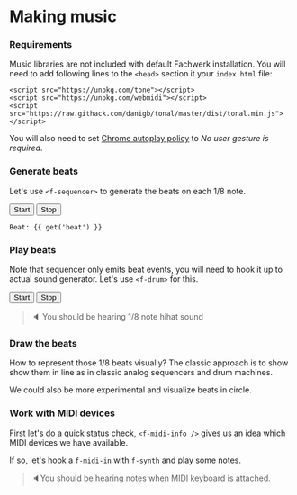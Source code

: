 # Making music

### Requirements

Music libraries are not included with default Fachwerk installation. You will need to add following lines to the `<head>` section it your `index.html` file:

<p />

    <script src="https://unpkg.com/tone"></script>
    <script src="https://unpkg.com/webmidi"></script>
    <script src="https://raw.githack.com/danigb/tonal/master/dist/tonal.min.js"></script>
    
You will also need to set [Chrome autoplay policy](chrome://flags/#autoplay-policy) to *No user gesture is required*.

</blockquote>

### Generate beats

Let's use `<f-sequencer>` to generate the beats on each 1/8 note.

<f-inline>
  <button v-on:click="send('start')">Start</button>
  <button v-on:click="send('stop')">Stop</button>
</f-inline>

<f-sequencer
  beats="8"
  v-on:beat="beat => set('beat', beat)"
/>

    Beat: {{ get('beat') }}

### Play beats

Note that sequencer only emits beat events, you will need to hook it up to actual sound generator. Let's use `<f-drum>` for this.

<f-inline>
  <button v-on:click="send('start')">Start</button>
  <button v-on:click="send('stop')">Stop</button>
</f-inline>

<f-slider title="BPM" value="120" to="300" integer set="bpm" />

> 🔈 You should be hearing 1/8 note hihat sound 
    
<f-drum v-slot="{ kick, snare }">
  <f-sequencer
  	:bpm="get('bpm',120)"
    beats="8"
    v-on:beat1="beat => kick()"
    v-on:beat4="beat => snare()"
    v-on:beat5="beat => snare()"
    v-on:beat6="beat => kick()"
  />
</f-drum>

### Draw the beats

How to represent those 1/8 beats visually? The classic approach is to show show them in line as in classic analog sequencers and drum machines.

<f-artboard width="300" height="50">
	<f-circle 
  	v-for="i in 8"
    r="10"
    :x="i * 25"
    y="25"
    :fill="color(get('beat',1) == i ? 'red' : 'white')"
  />
</f-artboard>

We could also be more experimental and visualize beats in circle.

<f-scene width="250" height="250">
	<f-circle
  	v-for="(p,i) in polarpoints(8,1.5)"
    :position="p"
    r="0.17"
    :fill="color(get('beat',1) == i + 1 ? 'red' : 'white')"
  />
</f-scene>

### Work with MIDI devices

First let's do a quick status check, `<f-midi-info />` gives us an idea which MIDI devices we have available.

<f-midi-info />

If so, let's hook a `f-midi-in` with `f-synth` and play some notes.

<f-synth v-slot="{ noteon, noteoff }">
  <f-midi-in
    v-on:noteon="noteon"
    v-on:noteoff="noteoff"
  />
</f-synth>

> 🔈You should be hearing notes when MIDI keyboard is attached.